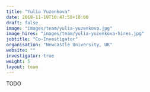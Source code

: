 ```yaml
---
title: "Yulia Yuzenkova"
date: 2018-11-19T10:47:58+10:00
draft: false
image: "images/team/yulia-yuzenkova.jpg"
image_hires: "images/team/yulia-yuzenkova-hires.jpg"
jobtitle: "Co-Investigator"
organisation: "Newcastle University, UK"
website: ""
investigator: true
weight: 5
layout: team
---
```


TODO
